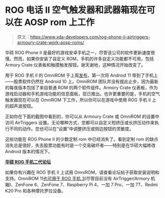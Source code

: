 # ROG 电话 II 空气触发器和武器箱现在可以在 AOSP rom 上工作

> 原文：<https://www.xda-developers.com/rog-phone-ii-airtriggers-armoury-crate-work-aosp-roms/>

华硕 ROG Phone II 是最好的游戏安卓手机之一，尽管该公司的软件更新速度很慢。然而，如果你安装了自定义 ROM，手机的许多自定义功能都不可用，包括 Armory Crate 仪表板和触摸触发按钮。谢天谢地，这种情况开始改变了。

用于 ROG 手机 II 的 OmniROM 于上周[发布](https://www.xda-developers.com/asus-rog-phone-ii-omnirom-android-11/)，第一次将 Android 11 带到了手机上——股票软件仍然在 Android 10 上。OmniROM 团队并没有就此止步，因为最新的每夜版本包括了来自普通 ROM 的两个软件组件。Armory Crate 仪表板，作为游戏启动器和手机游戏功能的信息面板，现已推出。也许更重要的是，手机的空气触发器现在可以在 OmniROM 下工作，所以你可以在游戏中使用 ROG 手机 II 上的超声波按钮。

正如你在下面的截图中看到的，你可以从 Armoury Crate 或 OmniROM 的设置中访问 AirTriggers 设置。无论哪种方式，您都可以自定义短挤压或长挤压动作来执行不同的动作。您也可以在“设置”中调整挤压或侧边按钮的灵敏度。

这些功能在 ROG Phone II 的少数定制 rom 中已经消失了。看到定制 rom 的缺点消失总是很好，失去股票功能有时是一个交易破坏者——特别是在华硕大幅修改 Android 版本的情况下。

**[华硕 ROG 手机二代论坛](https://forum.xda-developers.com/c/asus-rog-phone-ii.9056/)**

如果你有兴趣在 ROG 手机 II 上试用 OmniROM，请查看论坛帖子获取安装说明和支持。OmniROM 11[也可用于 ROG 手机 3](https://omnirom.org/#devices)(尽管目前没有 AirTrigger/Armory 机箱)、ZenFone 6、ZenFone 7、Raspberry Pi 4、一加 7 Pro、一加 7T、Redmi K20 Pro 和各种摩托罗拉设备。
